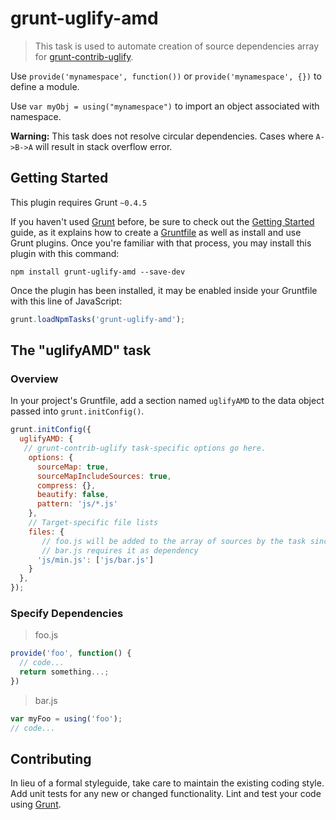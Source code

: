 # grunt-uglify-amd
> This task is used to automate creation of source dependencies array for [grunt-contrib-uglify](https://www.npmjs.com/package/grunt-contrib-uglify).

Use ```provide('mynamespace', function())``` or ```provide('mynamespace', {})``` to define a module.

Use ```var myObj = using("mynamespace")``` to import an object associated with namespace.

**Warning:** This task does not resolve circular dependencies. Cases where ```A->B->A``` will result in stack overflow error. 

## Getting Started
This plugin requires Grunt `~0.4.5`

If you haven't used [Grunt](http://gruntjs.com/) before, be sure to check out the [Getting Started](http://gruntjs.com/getting-started) guide, as it explains how to create a [Gruntfile](http://gruntjs.com/sample-gruntfile) as well as install and use Grunt plugins. Once you're familiar with that process, you may install this plugin with this command:

```shell
npm install grunt-uglify-amd --save-dev
```

Once the plugin has been installed, it may be enabled inside your Gruntfile with this line of JavaScript:

```js
grunt.loadNpmTasks('grunt-uglify-amd');
```

## The "uglifyAMD" task

### Overview
In your project's Gruntfile, add a section named `uglifyAMD` to the data object passed into `grunt.initConfig()`.

```js
grunt.initConfig({
  uglifyAMD: {
   // grunt-contrib-uglify task-specific options go here.
    options: {
      sourceMap: true,
      sourceMapIncludeSources: true,
      compress: {},
      beautify: false,
      pattern: 'js/*.js'
    },
    // Target-specific file lists
    files: {
       // foo.js will be added to the array of sources by the task since
       // bar.js requires it as dependency
      'js/min.js': ['js/bar.js'] 
    }
  },
});
```

### Specify Dependencies

> foo.js
```js
provide('foo', function() {
  // code...
  return something...;
})
```
> bar.js
```js
var myFoo = using('foo');
// code...
```

## Contributing
In lieu of a formal styleguide, take care to maintain the existing coding style. Add unit tests for any new or changed functionality. Lint and test your code using [Grunt](http://gruntjs.com/).
